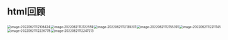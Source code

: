 ## html回顾



<img src="https://cdn.jsdelivr.net/gh/lj408226003/java-leaning@main/images/image-20220621112106424.png" alt="image-20220621112106424" style="zoom:50%;" align="left"/>

<img src="https://cdn.jsdelivr.net/gh/lj408226003/java-leaning@main/images/image-20220621112122559.png" alt="image-20220621112122559" style="zoom:50%;" align="left"/>

<img src="https://cdn.jsdelivr.net/gh/lj408226003/java-leaning@main/images/image-20220621112139201.png" alt="image-20220621112139201" style="zoom:50%;" align="left"/>

<img src="https://cdn.jsdelivr.net/gh/lj408226003/java-leaning@main/images/image-20220621112155391.png" alt="image-20220621112155391" style="zoom:50%;" align="left"/>

<img src="https://cdn.jsdelivr.net/gh/lj408226003/java-leaning@main/images/image-20220621112211145.png" alt="image-20220621112211145" style="zoom:50%;" align="left"/>

<img src="https://cdn.jsdelivr.net/gh/lj408226003/java-leaning@main/images/image-20220621112226778.png" alt="image-20220621112226778" style="zoom:50%;" align="left"/>

<img src="https://cdn.jsdelivr.net/gh/lj408226003/java-leaning@main/images/image-20220621112247213.png" alt="image-20220621112247213" style="zoom:50%;" align="left"/>